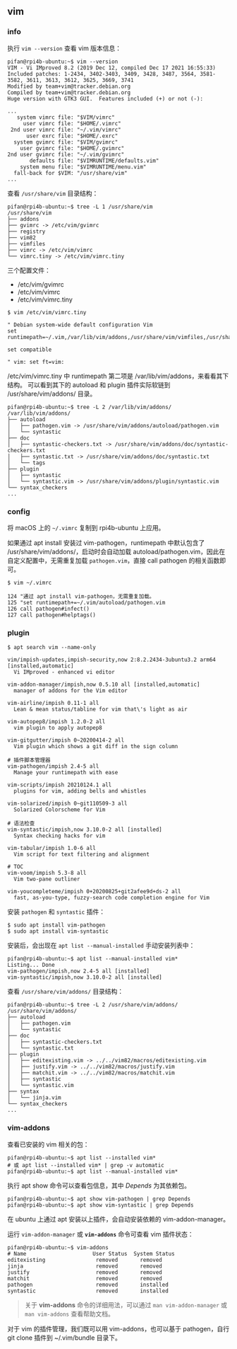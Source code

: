 ## vim

### info

执行 `vim --version` 查看 vim 版本信息：

```Shell
pifan@rpi4b-ubuntu:~$ vim --version
VIM - Vi IMproved 8.2 (2019 Dec 12, compiled Dec 17 2021 16:55:33)
Included patches: 1-2434, 3402-3403, 3409, 3428, 3487, 3564, 3581-3582, 3611, 3613, 3612, 3625, 3669, 3741
Modified by team+vim@tracker.debian.org
Compiled by team+vim@tracker.debian.org
Huge version with GTK3 GUI.  Features included (+) or not (-):

...
   system vimrc file: "$VIM/vimrc"
     user vimrc file: "$HOME/.vimrc"
 2nd user vimrc file: "~/.vim/vimrc"
      user exrc file: "$HOME/.exrc"
  system gvimrc file: "$VIM/gvimrc"
    user gvimrc file: "$HOME/.gvimrc"
2nd user gvimrc file: "~/.vim/gvimrc"
       defaults file: "$VIMRUNTIME/defaults.vim"
    system menu file: "$VIMRUNTIME/menu.vim"
  fall-back for $VIM: "/usr/share/vim"
...
```

查看 `/usr/share/vim` 目录结构：

```Shell
pifan@rpi4b-ubuntu:~$ tree -L 1 /usr/share/vim
/usr/share/vim
├── addons
├── gvimrc -> /etc/vim/gvimrc
├── registry
├── vim82
├── vimfiles
├── vimrc -> /etc/vim/vimrc
└── vimrc.tiny -> /etc/vim/vimrc.tiny
```

三个配置文件：

- /etc/vim/gvimrc
- /etc/vim/vimrc
- /etc/vim/vimrc.tiny

```Shell
$ vim /etc/vim/vimrc.tiny

" Debian system-wide default configuration Vim
set runtimepath=~/.vim,/var/lib/vim/addons,/usr/share/vim/vimfiles,/usr/share/vim/vim82,/usr/share/vim/vimfiles/after,/var/lib/vim/addons/after,~/.vim/after

set compatible

" vim: set ft=vim:
```

/etc/vim/vimrc.tiny 中 runtimepath 第二项是 /var/lib/vim/addons，来看看其下结构。
可以看到其下的 autoload 和 plugin 插件实际软链到 /usr/share/vim/addons/ 目录。

```Shell
pifan@rpi4b-ubuntu:~$ tree -L 2 /var/lib/vim/addons/
/var/lib/vim/addons/
├── autoload
│   ├── pathogen.vim -> /usr/share/vim/addons/autoload/pathogen.vim
│   └── syntastic
├── doc
│   ├── syntastic-checkers.txt -> /usr/share/vim/addons/doc/syntastic-checkers.txt
│   ├── syntastic.txt -> /usr/share/vim/addons/doc/syntastic.txt
│   └── tags
├── plugin
│   ├── syntastic
│   └── syntastic.vim -> /usr/share/vim/addons/plugin/syntastic.vim
└── syntax_checkers
...
```

### config

将 macOS 上的 `~/.vimrc` 复制到 rpi4b-ubuntu 上应用。

如果通过 apt install 安装过 vim-pathogen，runtimepath 中默认包含了 /usr/share/vim/addons/，启动时会自动加载 autoload/pathogen.vim，因此在自定义配置中，无需重复加载 `pathogen.vim`，直接 call pathogen 的相关函数即可。

```Shell
$ vim ~/.vimrc

124 "通过 apt install vim-pathogen，无需重复加载。
125 "set runtimepath+=~/.vim/autoload/pathogen.vim
126 call pathogen#infect()
127 call pathogen#helptags()
```

### plugin

```Shell
$ apt search vim --name-only

vim/impish-updates,impish-security,now 2:8.2.2434-3ubuntu3.2 arm64 [installed,automatic]
  Vi IMproved - enhanced vi editor

vim-addon-manager/impish,now 0.5.10 all [installed,automatic]
  manager of addons for the Vim editor

vim-airline/impish 0.11-1 all
  Lean & mean status/tabline for vim that\'s light as air

vim-autopep8/impish 1.2.0-2 all
  vim plugin to apply autopep8

vim-gitgutter/impish 0~20200414-2 all
  Vim plugin which shows a git diff in the sign column

# 插件脚本管理器
vim-pathogen/impish 2.4-5 all
  Manage your runtimepath with ease

vim-scripts/impish 20210124.1 all
  plugins for vim, adding bells and whistles

vim-solarized/impish 0~git110509-3 all
  Solarized Colorscheme for Vim

# 语法检查
vim-syntastic/impish,now 3.10.0-2 all [installed]
  Syntax checking hacks for vim

vim-tabular/impish 1.0-6 all
  Vim script for text filtering and alignment

# TOC
vim-voom/impish 5.3-8 all
  Vim two-pane outliner

vim-youcompleteme/impish 0+20200825+git2afee9d+ds-2 all
  fast, as-you-type, fuzzy-search code completion engine for Vim
```

安装 `pathogen` 和 `syntastic` 插件：

```Shell
$ sudo apt install vim-pathogen
$ sudo apt install vim-syntastic
```

安装后，会出现在 `apt list --manual-installed` 手动安装列表中：

```Shell
pifan@rpi4b-ubuntu:~$ apt list --manual-installed vim*
Listing... Done
vim-pathogen/impish,now 2.4-5 all [installed]
vim-syntastic/impish,now 3.10.0-2 all [installed]
```

查看 `/usr/share/vim/addons/` 目录结构：

```Shell
pifan@rpi4b-ubuntu:~$ tree -L 2 /usr/share/vim/addons/
/usr/share/vim/addons/
├── autoload
│   ├── pathogen.vim
│   └── syntastic
├── doc
│   ├── syntastic-checkers.txt
│   └── syntastic.txt
├── plugin
│   ├── editexisting.vim -> ../../vim82/macros/editexisting.vim
│   ├── justify.vim -> ../../vim82/macros/justify.vim
│   ├── matchit.vim -> ../../vim82/macros/matchit.vim
│   ├── syntastic
│   └── syntastic.vim
├── syntax
│   └── jinja.vim
└── syntax_checkers
...
```

### vim-addons

查看已安装的 vim 相关的包：

```Shell
pifan@rpi4b-ubuntu:~$ apt list --installed vim*
# 或 apt list --installed vim* | grep -v automatic
pifan@rpi4b-ubuntu:~$ apt list --manual-installed vim*
```

执行 apt show 命令可以查看包信息，其中 *Depends* 为其依赖包。

```Shell
pifan@rpi4b-ubuntu:~$ apt show vim-pathogen | grep Depends
pifan@rpi4b-ubuntu:~$ apt show vim-syntastic | grep Depends
```

在 ubuntu 上通过 apt 安装以上插件，会自动安装依赖的 vim-addon-manager。

运行 `vim-addon-manager` 或 **`vim-addons`** 命令可查看 vim 插件状态：

```Shell
pifan@rpi4b-ubuntu:~$ vim-addons
# Name                     User Status  System Status
editexisting                removed       removed
jinja                       removed       removed
justify                     removed       removed
matchit                     removed       removed
pathogen                    removed       installed
syntastic                   removed       installed
```

> 关于 **vim-addons** 命令的详细用法，可以通过 `man vim-addon-manager`  或 `man vim-addons` 查看帮助文档。

对于 vim 的插件管理，我们既可以用 vim-addons，也可以基于 pathogen，自行 git clone 插件到 ~/.vim/bundle 目录下。
